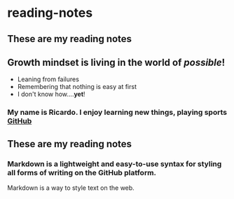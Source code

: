 # reading-notes
## These are my reading notes


## Growth mindset is living in the world of *possible*!
- Leaning from failures
- Remembering that nothing is easy at first
- I don't know how....**yet**!

### My name is Ricardo. I enjoy learning new things, playing sports   [GitHub](https://github.com/ZenAtomsk)

## These are my reading notes

### Markdown is a lightweight and easy-to-use syntax for styling all forms of writing on the GitHub platform.

Markdown is a way to style text on the web.
